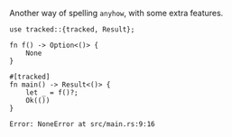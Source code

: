 Another way of spelling `anyhow`, with some extra features.

```rust,no_run
use tracked::{tracked, Result};

fn f() -> Option<()> {
    None
}

#[tracked]
fn main() -> Result<()> {
    let _ = f()?;
    Ok(())
}
```

```text
Error: NoneError at src/main.rs:9:16
```
